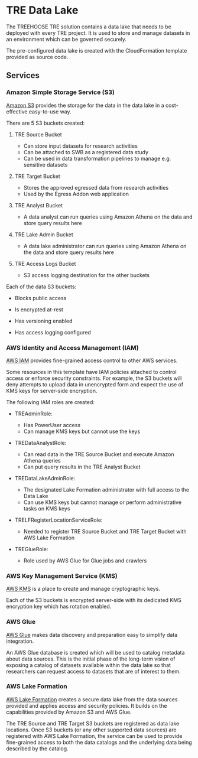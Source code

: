 # TRE Data Lake

The TREEHOOSE TRE solution contains a data lake that needs to be deployed with every TRE project.
 It is used to store and manage datasets in an environment which can be governed securely.

The pre-configured data lake is created with the CloudFormation template provided as source code.

## Services

### Amazon Simple Storage Service (S3)

[Amazon S3](https://aws.amazon.com/s3/) provides the storage for the data in the data lake
 in a cost-effective easy-to-use way.

There are 5 S3 buckets created:

1. TRE Source Bucket
    * Can store input datasets for research activities
    * Can be attached to SWB as a registered data study
    * Can be used in data transformation pipelines to manage e.g. sensitive datasets

1. TRE Target Bucket
    * Stores the approved egressed data from research activities
    * Used by the Egress Addon web application

1. TRE Analyst Bucket
    * A data analyst can run queries using Amazon Athena on the data and
    store query results here

1. TRE Lake Admin Bucket
    * A data lake administrator can run queries using Amazon Athena on the data and
    store query results here

1. TRE Access Logs Bucket
    * S3 access logging destination for the other buckets

Each of the data S3 buckets:

* Blocks public access

* Is encrypted at-rest

* Has versioning enabled

* Has access logging configured

### AWS Identity and Access Management (IAM)

[AWS IAM](https://aws.amazon.com/iam/) provides fine-grained access control to other AWS services.

Some resources in this template have IAM policies attached to control access or enforce security
 constraints. For example, the S3 buckets will deny attempts to upload data in unencrypted form
 and expect the use of KMS keys for server-side encryption.

The following IAM roles are created:

- TREAdminRole: 
    - Has PowerUser access
    - Can manage KMS keys but cannot use the keys

- TREDataAnalystRole:
    - Can read data in the TRE Source Bucket and execute Amazon Athena queries
    - Can put query results in the TRE Analyst Bucket

- TREDataLakeAdminRole:
    - The designated Lake Formation administrator with full access to the Data Lake
    - Can use KMS keys but cannot manage or perform administrative tasks on KMS keys

- TRELFRegisterLocationServiceRole:
    - Needed to register TRE Source Bucket and TRE Target Bucket with AWS Lake Formation

- TREGlueRole:
    - Role used by AWS Glue for Glue jobs and crawlers

### AWS Key Management Service (KMS)

[AWS KMS](https://aws.amazon.com/kms/) is a place to create and manage cryptographic keys.

Each of the S3 buckets is encrypted server-side with its dedicated KMS encryption key which has rotation enabled.

### AWS Glue

[AWS Glue](https://aws.amazon.com/glue/) makes data discovery and preparation easy to simplify data integration.

An AWS Glue database is created which will be used to catalog metadata about data sources. This is the initial phase
 of the long-term vision of exposing a catalog of datasets available within the data lake so that researchers can
 request access to datasets that are of interest to them.

### AWS Lake Formation

[AWS Lake Formation](https://aws.amazon.com/lake-formation/) creates a secure data lake from the data sources
 provided and applies access and security policies. It builds on the capabilities provided by Amazon S3 and
 AWS Glue.

 The TRE Source and TRE Target S3 buckets are registered as data lake locations. Once S3 buckets
 (or any other supported data sources) are registered with AWS Lake Formation, the service can be used to
 provide fine-grained access to both the data catalogs and the underlying data being described by the catalog.
